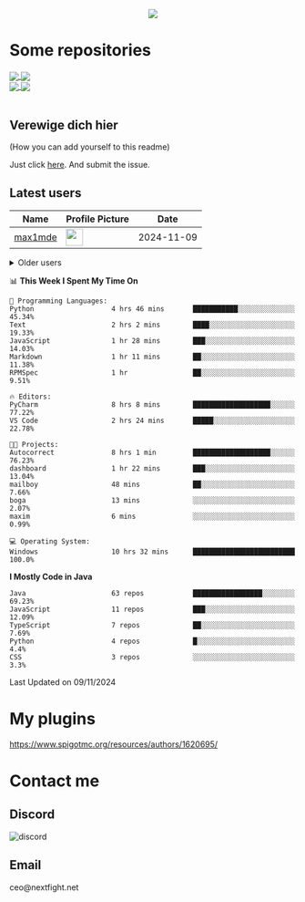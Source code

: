 <p align="center">
  <a href="https://github.com/max1mde">
    <img src="https://readme-typing-svg.demolab.com?font=Permanent+Marker&size=30&duration=4100&color=8C63F7&center=true&multiline=false&random=false&width=749&height=55&lines=Здрасти шпасти!;Hi;Moin moin meine aktiven Freunde;Servus;Привет сигма" /></a>
</p>

<div align="left">

<h1>Some repositories</h1>
<a href="https://github.com/max1mde/FancyPhysics">
  <img align="center" src="https://denvercoder1-github-readme-stats.vercel.app/api/pin/?username=max1mde&repo=FancyPhysics&theme=react&bg_color=1F222E&title_color=8C63F7&hide_border=true&icon_color=F8D866&show_icons=true" />
</a>
<a href="https://github.com/max1mde/ChatBubblesAPI">
  <img align="center" src="https://denvercoder1-github-readme-stats.vercel.app/api/pin/?username=max1mde&repo=ChatBubblesAPI&theme=react&bg_color=1F222E&title_color=8C63F7&hide_border=true&icon_color=F8D866&show_icons=true" />
</a>
<br>
<a href="https://github.com/max1mde/HologramAPI">
  <img align="center" src="https://denvercoder1-github-readme-stats.vercel.app/api/pin/?username=max1mde&repo=HologramAPI&theme=react&bg_color=1F222E&title_color=8C63F7&hide_border=true&icon_color=F8D866&show_icons=true" />
</a>
<a href="https://github.com/max1mde/FIX">
  <img align="center" src="https://denvercoder1-github-readme-stats.vercel.app/api/pin/?username=max1mde&repo=FIX&theme=react&bg_color=1F222E&title_color=8C63F7&hide_border=true&icon_color=F8D866&show_icons=true" />
</a>
<br>
<br>

## Verewige dich hier 
(How you can add yourself to this readme)

Just click [here](https://github.com/max1mde/max1mde/issues/new?title=Submit%20yourself&body=Just%20press%20%27Submit%20new%20issue%27.%20You%20don%27t%20need%20to%20do%20anything%20else.%27%0AWhen%20this%20issue%20is%20closed%20by%20the%20bot,%20the%20README%20will%20be%20updated.).
And submit the issue.

## Latest users
<!--START_SECTION:users-->
| Name | Profile Picture | Date |
| ---- | ---------------- | ---- |
| [max1mde](https://github.com/max1mde) | <img src="https://avatars.githubusercontent.com/max1mde" width="30" height="30" /> | 2024-11-09 |

<!--END_SECTION:users-->

<details>
<summary>Older users</summary>

<!--START_SECTION:old_users-->
| Name | Profile Picture | Date |
| ---- | ---------------- | ---- |
| Name | Profile Picture | Date |
| ---- | ---------------- | ---- |
| [User4](https://github.com/User4) | <img src="https://avatars.githubusercontent.com/User4" width="30" height="30" /> | 2024-11-06 |
| [User5](https://github.com/User5) | <img src="https://avatars.githubusercontent.com/User5" width="30" height="30" /> | 2024-11-05 |
<!--END_SECTION:old_users-->

</details>

<!--START_SECTION:waka-->
📊 **This Week I Spent My Time On** 

```text
💬 Programming Languages: 
Python                   4 hrs 46 mins       ███████████░░░░░░░░░░░░░░   45.34% 
Text                     2 hrs 2 mins        ████░░░░░░░░░░░░░░░░░░░░░   19.33% 
JavaScript               1 hr 28 mins        ███░░░░░░░░░░░░░░░░░░░░░░   14.03% 
Markdown                 1 hr 11 mins        ██░░░░░░░░░░░░░░░░░░░░░░░   11.38% 
RPMSpec                  1 hr                ██░░░░░░░░░░░░░░░░░░░░░░░   9.51%

🔥 Editors: 
PyCharm                  8 hrs 8 mins        ███████████████████░░░░░░   77.22% 
VS Code                  2 hrs 24 mins       █████░░░░░░░░░░░░░░░░░░░░   22.78%

🐱‍💻 Projects: 
Autocorrect              8 hrs 1 min         ███████████████████░░░░░░   76.23% 
dashboard                1 hr 22 mins        ███░░░░░░░░░░░░░░░░░░░░░░   13.04% 
mailboy                  48 mins             ██░░░░░░░░░░░░░░░░░░░░░░░   7.66% 
boga                     13 mins             ░░░░░░░░░░░░░░░░░░░░░░░░░   2.07% 
maxim                    6 mins              ░░░░░░░░░░░░░░░░░░░░░░░░░   0.99%

💻 Operating System: 
Windows                  10 hrs 32 mins      █████████████████████████   100.0%

```

**I Mostly Code in Java** 

```text
Java                     63 repos            █████████████████░░░░░░░░   69.23% 
JavaScript               11 repos            ███░░░░░░░░░░░░░░░░░░░░░░   12.09% 
TypeScript               7 repos             ██░░░░░░░░░░░░░░░░░░░░░░░   7.69% 
Python                   4 repos             █░░░░░░░░░░░░░░░░░░░░░░░░   4.4% 
CSS                      3 repos             ░░░░░░░░░░░░░░░░░░░░░░░░░   3.3%

```



 Last Updated on 09/11/2024
<!--END_SECTION:waka-->

# My plugins
https://www.spigotmc.org/resources/authors/1620695/

<h1>Contact me</h1>

<h2>Discord</h2>  
<img src="https://lanyard.cnrad.dev/api/759334613335670805" alt="discord">

<h2>Email</h2>  
ceo@nextfight.net
